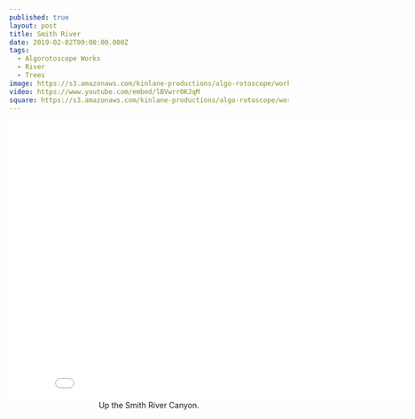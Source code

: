 ```yaml
---
published: true
layout: post
title: Smith River
date: 2019-02-02T09:00:00.000Z
tags:
  - Algorotoscope Works
  - River
  - Trees
image: https://s3.amazonaws.com/kinlane-productions/algo-rotoscope/working/smith-river.jpg
video: https://www.youtube.com/embed/lBVwrr0KJqM
square: https://s3.amazonaws.com/kinlane-productions/algo-rotoscope/working/smith-river-square.jpg
---
```

<center><iframe width="853" height="505" src="{{ page.video }}" frameborder="0" allowfullscreen></iframe></center>
<center>Up the Smith River Canyon.</center>
